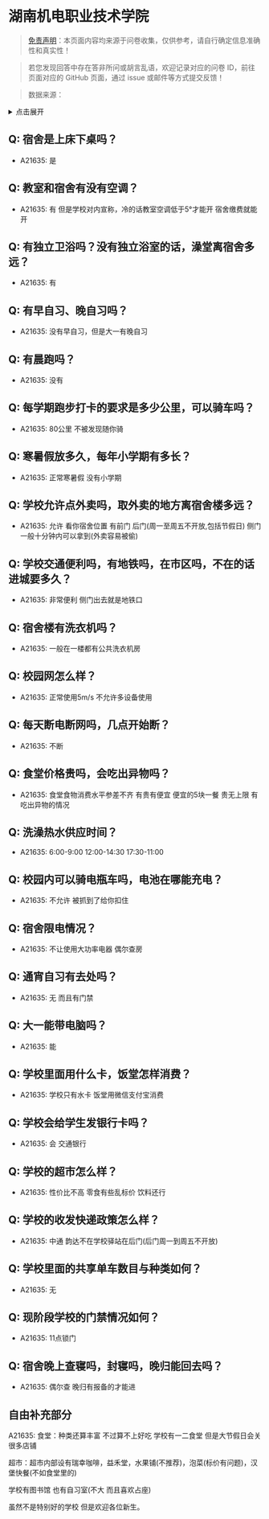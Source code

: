 # 湖南机电职业技术学院

> [免责声明](https://colleges.chat/#_3)：本页面内容均来源于问卷收集，仅供参考，请自行确定信息准确性和真实性！

> 若您发现回答中存在答非所问或胡言乱语，欢迎记录对应的问卷 ID，前往页面对应的 GitHub 页面，通过 issue 或邮件等方式提交反馈！

> 数据来源：

<details><summary>点击展开</summary>
<ul>
<li>A21635: 匿名 (2024 年 04 月)</li>
</ul>
</details>

## Q: 宿舍是上床下桌吗？

- A21635: 是

## Q: 教室和宿舍有没有空调？

- A21635: 有 但是学校对内宣称，冷的话教室空调低于5°才能开 宿舍缴费就能开

## Q: 有独立卫浴吗？没有独立浴室的话，澡堂离宿舍多远？

- A21635: 有

## Q: 有早自习、晚自习吗？

- A21635: 没有早自习，但是大一有晚自习

## Q: 有晨跑吗？

- A21635: 没有

## Q: 每学期跑步打卡的要求是多少公里，可以骑车吗？

- A21635: 80公里 不被发现随你骑

## Q: 寒暑假放多久，每年小学期有多长？

- A21635: 正常寒暑假 没有小学期

## Q: 学校允许点外卖吗，取外卖的地方离宿舍楼多远？

- A21635: 允许 看你宿舍位置 有前门 后门(周一至周五不开放,包括节假日) 侧门 一般十分钟内可以拿到(外卖容易被偷)

## Q: 学校交通便利吗，有地铁吗，在市区吗，不在的话进城要多久？

- A21635: 非常便利 侧门出去就是地铁口

## Q: 宿舍楼有洗衣机吗？

- A21635: 一般在一楼都有公共洗衣机房

## Q: 校园网怎么样？

- A21635: 正常使用5m/s 不允许多设备使用

## Q: 每天断电断网吗，几点开始断？

- A21635: 不断

## Q: 食堂价格贵吗，会吃出异物吗？

- A21635: 食堂食物消费水平参差不齐 有贵有便宜 便宜的5块一餐 贵无上限 有吃出异物的情况

## Q: 洗澡热水供应时间？

- A21635: 6:00-9:00 12:00-14:30 17:30-11:00

## Q: 校园内可以骑电瓶车吗，电池在哪能充电？

- A21635: 不允许 被抓到了给你扣住

## Q: 宿舍限电情况？

- A21635: 不让使用大功率电器 偶尔查房

## Q: 通宵自习有去处吗？

- A21635: 无 而且有门禁

## Q: 大一能带电脑吗？

- A21635: 能

## Q: 学校里面用什么卡，饭堂怎样消费？

- A21635: 学校只有水卡 饭堂用微信支付宝消费

## Q: 学校会给学生发银行卡吗？

- A21635: 会 交通银行

## Q: 学校的超市怎么样？

- A21635: 性价比不高 零食有些乱标价 饮料还行

## Q: 学校的收发快递政策怎么样？

- A21635: 中通 韵达不在学校驿站在后门(后门周一到周五不开放)

## Q: 学校里面的共享单车数目与种类如何？

- A21635: 无

## Q: 现阶段学校的门禁情况如何？

- A21635: 11点锁门

## Q: 宿舍晚上查寝吗，封寝吗，晚归能回去吗？

- A21635: 偶尔查 晚归有报备的才能进

## 自由补充部分

A21635: 食堂：种类还算丰富 不过算不上好吃 学校有一二食堂 但是大节假日会关很多店铺

超市：超市内部设有瑞幸咖啡，益禾堂，水果铺(不推荐)，泡菜(标价有问题)，汉堡快餐(不如食堂里的)

学校有图书馆 也有自习室(不大 而且喜欢占座)

虽然不是特别好的学校 但是欢迎各位新生。